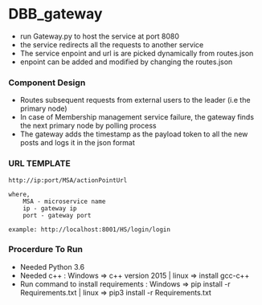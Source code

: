 # DBB_gateway
- run Gateway.py to host the service at port 8080
- the service redirects all the requests to another service
- The service enpoint and url is are picked dynamically from routes.json
- enpoint can be added and modified by changing the routes.json

### Component Design
- Routes subsequent requests from external users to the leader (i.e the primary node)
- In case of Membership management service failure, the gateway finds the next primary node by polling process 
- The gateway adds the timestamp as the payload token to all the new posts and logs it in the json format 

### URL TEMPLATE
    http://ip:port/MSA/actionPointUrl
    
    where,
        MSA - microservice name
        ip - gateway ip
        port - gateway port
    
    example: http://localhost:8001/HS/login/login


### Procerdure To Run
- Needed Python 3.6
- Needed c++ : Windows => c++ version 2015 | linux => install gcc-c++ 
- Run command to install requirements : Windows => pip install -r Requirements.txt | linux => pip3 install -r Requirements.txt
